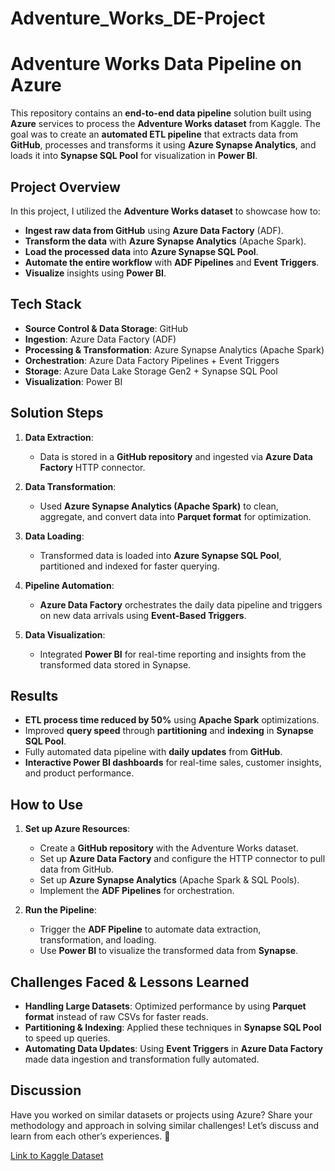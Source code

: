 # Adventure_Works_DE-Project
# Adventure Works Data Pipeline on Azure

This repository contains an **end-to-end data pipeline** solution built using **Azure** services to process the **Adventure Works dataset** from Kaggle. The goal was to create an **automated ETL pipeline** that extracts data from **GitHub**, processes and transforms it using **Azure Synapse Analytics**, and loads it into **Synapse SQL Pool** for visualization in **Power BI**.

## Project Overview

In this project, I utilized the **Adventure Works dataset** to showcase how to:
- **Ingest raw data from GitHub** using **Azure Data Factory** (ADF).
- **Transform the data** with **Azure Synapse Analytics** (Apache Spark).
- **Load the processed data** into **Azure Synapse SQL Pool**.
- **Automate the entire workflow** with **ADF Pipelines** and **Event Triggers**.
- **Visualize** insights using **Power BI**.

## Tech Stack
- **Source Control & Data Storage**: GitHub
- **Ingestion**: Azure Data Factory (ADF)
- **Processing & Transformation**: Azure Synapse Analytics (Apache Spark)
- **Orchestration**: Azure Data Factory Pipelines + Event Triggers
- **Storage**: Azure Data Lake Storage Gen2 + Synapse SQL Pool
- **Visualization**: Power BI

## Solution Steps

1. **Data Extraction**:  
   - Data is stored in a **GitHub repository** and ingested via **Azure Data Factory** HTTP connector.

2. **Data Transformation**:  
   - Used **Azure Synapse Analytics (Apache Spark)** to clean, aggregate, and convert data into **Parquet format** for optimization.

3. **Data Loading**:  
   - Transformed data is loaded into **Azure Synapse SQL Pool**, partitioned and indexed for faster querying.

4. **Pipeline Automation**:  
   - **Azure Data Factory** orchestrates the daily data pipeline and triggers on new data arrivals using **Event-Based Triggers**.

5. **Data Visualization**:  
   - Integrated **Power BI** for real-time reporting and insights from the transformed data stored in Synapse.

## Results
- **ETL process time reduced by 50%** using **Apache Spark** optimizations.
- Improved **query speed** through **partitioning** and **indexing** in **Synapse SQL Pool**.
- Fully automated data pipeline with **daily updates** from **GitHub**.
- **Interactive Power BI dashboards** for real-time sales, customer insights, and product performance.

## How to Use
1. **Set up Azure Resources**:
   - Create a **GitHub repository** with the Adventure Works dataset.
   - Set up **Azure Data Factory** and configure the HTTP connector to pull data from GitHub.
   - Set up **Azure Synapse Analytics** (Apache Spark & SQL Pools).
   - Implement the **ADF Pipelines** for orchestration.

2. **Run the Pipeline**:
   - Trigger the **ADF Pipeline** to automate data extraction, transformation, and loading.
   - Use **Power BI** to visualize the transformed data from **Synapse**.

## Challenges Faced & Lessons Learned

- **Handling Large Datasets**: Optimized performance by using **Parquet format** instead of raw CSVs for faster reads.
- **Partitioning & Indexing**: Applied these techniques in **Synapse SQL Pool** to speed up queries.
- **Automating Data Updates**: Using **Event Triggers** in **Azure Data Factory** made data ingestion and transformation fully automated.

## Discussion

Have you worked on similar datasets or projects using Azure? Share your methodology and approach in solving similar challenges! Let’s discuss and learn from each other’s experiences. 🚀

[Link to Kaggle Dataset](https://www.kaggle.com/datasets/ukveteran/adventure-works/code)
